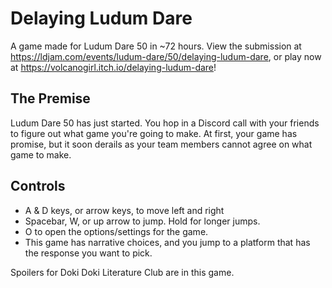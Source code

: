 # Delaying Ludum Dare
A game made for Ludum Dare 50 in ~72 hours. View the submission at https://ldjam.com/events/ludum-dare/50/delaying-ludum-dare, or play now at https://volcanogirl.itch.io/delaying-ludum-dare!


## The Premise
Ludum Dare 50 has just started. You hop in a Discord call with your friends to figure out what game you're going to make. At first, your game has promise, but it soon derails as your team members cannot agree on what game to make.

## Controls
* A & D keys, or arrow keys, to move left and right
* Spacebar, W, or up arrow to jump. Hold for longer jumps.
* O to open the options/settings for the game.
* This game has narrative choices, and you jump to a platform that has the response you want to pick.

Spoilers for Doki Doki Literature Club are in this game.

